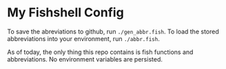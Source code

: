# My Fishshell Config

To save the abreviations to github, run `./gen_abbr.fish`. To load the stored abbreviations into your environment, run `./abbr.fish`.

As of today, the only thing this repo contains is fish functions and abbreviations. No environment variables are persisted.